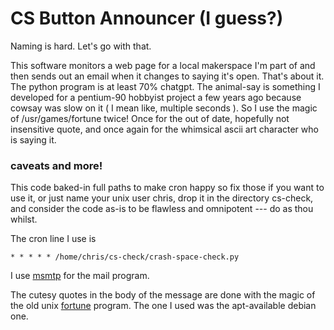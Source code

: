 # CS Button Announcer (I guess?)

Naming is hard. Let's go with that.

This software monitors a web page for a local makerspace I'm part of and then sends out an email when it changes to saying it's open. That's about it.
The python program is at least 70% chatgpt. The animal-say is something I developed for a pentium-90 hobbyist project a few years ago because cowsay was slow on it ( I mean like, multiple seconds ). So I use the magic of /usr/games/fortune twice! Once for the out of date, hopefully not insensitive quote, and once again for the whimsical ascii art character who is saying it.

### caveats and more!

This code baked-in full paths to make cron happy so fix those if you want to use it, or just name your unix user chris, drop it in the directory cs-check, and consider the code as-is to be flawless and omnipotent --- do as thou whilst.

The cron line I use is
```
* * * * * /home/chris/cs-check/crash-space-check.py
```

I use [msmtp](https://marlam.de/msmtp/) for the mail program. 

The cutesy quotes in the body of the message are done with the magic of the old unix [fortune](https://en.wikipedia.org/wiki/Fortune_(Unix)) program. The one I used was the apt-available debian one.
